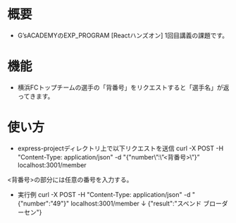 # 概要
- G’sACADEMYのEXP_PROGRAM [Reactハンズオン] 1回目講義の課題です。

# 機能
- 横浜FCトップチームの選手の「背番号」をリクエストすると「選手名」が返ってきます。

# 使い方
- express-projectディレクトリ上で以下リクエストを送信
curl -X POST -H "Content-Type: application/json" -d "{\"number\”:\”<背番号>\”}” localhost:3001/member

<背番号>の部分には任意の番号を入力する。

- 実行例
curl -X POST -H "Content-Type: application/json" -d "{\"number\":\"49\"}" localhost:3001/member
↓
{"result":"スベンド ブローダーセン"}

